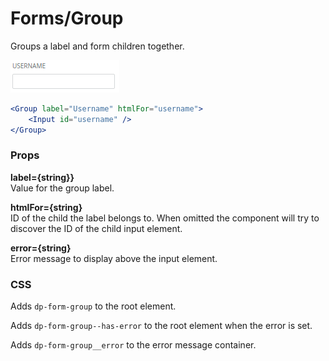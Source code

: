 Forms/Group
===========
Groups a label and form children together.

![Group example](../../assets/images/form-group-1.png)

```jsx
<Group label="Username" htmlFor="username">
    <Input id="username" />
</Group>
```

### Props

**label={string}}**  
Value for the group label.

**htmlFor={string}**  
ID of the child the label belongs to. When omitted the component will try to discover the ID of the child input element.

**error={string}**  
Error message to display above the input element.

### CSS
Adds `dp-form-group` to the root element.

Adds `dp-form-group--has-error` to the root element when the error is set.

Adds `dp-form-group__error` to the error message container.
